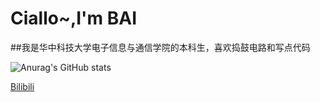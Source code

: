 # Ciallo~,I'm BAI
##我是华中科技大学电子信息与通信学院的本科生，喜欢捣鼓电路和写点代码

![Anurag's GitHub stats](https://github-readme-stats.vercel.app/api?username=broken07210&show-icons=true&theme=radiacl)

[Bilibili](https://space.bilibili.com/431638424?spm_id_from=333.1007.0.0)

